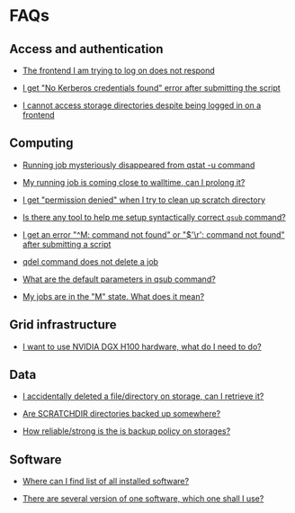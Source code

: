 # FAQs

<!--
## General

-[]()
- Who is MetaCentrum service for?

-->
<!--
-[]()
- What are the terms and conditions?
    how to cite and acknowledge

-->
<!--
-[]()
- Can I use MetaCentrum services for commercial research?
    - is it strict "no"?

-->
<!--
-[]()
- Is there a glossary the terms MetaCentrum uses?
    - s3, PBS, GUI, CLI,... etc.
    - stalo by za to mozna tyhle pojmy shrnout abecedne nekde
-->

## Access and authentication

<!--
-[]()
- I cannot login, what to do  
    - how to troubleshoot login problems
    - what to check first, ssh -vvv etc.
    - check frontends, outages - is the particular frontend down?
    - also check for IP ban
-->

- [The frontend I am trying to log on does not respond](/troubleshooting/faqs/faqs-content/frontend-does-not-respond)

<!--
-[]()
- I forgot my pasword, what to do
    - howto for users in case they forgot password

-->
<!--
-[]()
- I want to change my password
    - dtto, for changing password

-->
<!--
-[]()
- I want to change my login, is that possible?
    - dtto, no its not possible, not easily
-->

<!--
-[]()
- I am a short-time guest in Czech republic, can I get an account?
    - about sponsored accounts
    - other alternatives to full account

-->
<!--
-[]()
- I live and work abroad, collaborate with Czech colleagues, can I get an account?
    - howto how to get account
    - does need to be spo nsored account?

-->
<!--
-[]()
- My account has expired, what to do
    - howto where to reapply
-->

- [I get "No Kerberos credentials found" error after submitting the script](/troubleshooting/faqs/faqs-content/no-kerb-credenials)

- [I cannot access storage directories despite being logged in on a frontend](/troubleshooting/faqs/faqs-content/no-access-to-storages)

## Computing

<!--
-[]()
- why is my job queing so long? 
    - troubleshooting queing problems, explain fairshare, choice of resources
    - what affects queing time

-->
<!--
-[]()
- How can I share data with other users
    - howto on sharing data
    - pain in the neck this issue

-->
<!--
    - how to list all jobs
    - is there some short command to do this without needing to list all PBS servers
-->
- [Running job mysteriously disappeared from qstat -u command](/troubleshooting/faqs/faqs-content/qstat-moved-jobs)

<!--
-[]()
- How do I estimate how much resources my job needs
    - some howto on CPU, memory, time usage estimations
    - users need this badly!

-->
<!--
-[]()
- If I use N CPUs, will the job run N-times faster?
    - in general, no
    - the job must be paralellized
    - link to howto on paralellized jobs

-->
<!--
-[]()
- How to speed up a job apart from running it in parallel?
    - depends on what the bottleneck is
    - choose CPU speed (if the bottleneck is CPU)
    - choose fast scratch (if the bottleneck is IN/OUT operations)
-->

<!--
    - how can users prolong their jobs 
    - what to edo if they run out of their quota
-->
- [My running job is coming close to walltime, can I prolong it?](/troubleshooting/faqs/faqs-content/prolong-walltime)

<!--
-[]()
- My job failed with something like "No space left on device / Input-output error"
    - probably the root filesystem quota or /var/... files
    - how to clear the quota / send the unnecessary output to /dev/null
    - setup TMPDIR (TMP), SINGULARITY CACHEDIR to SCRATCHDIR
-->

- [I get "permission denied" when I try to clean up scratch directory](/troubleshooting/faqs/faqs-content/clean-scratch-perm-denied)

<!--
-[]()
- How can I check whether I use resources effectively?
    - some howto on used mem, CPUs
    - duration is obvious
    - if CPU usage is low, usually the calculation is not so paralle as it should be 

-->

- [Is there any tool to help me setup syntactically correct `qsub` command?](/troubleshooting/faqs/faqs-content/qsub-assembler)

- [I get an error "^M: command not found" or "$'\r': command not found" after submitting a script](/troubleshooting/faqs/faqs-content/os-dependent-endlines)

- [qdel command does not delete a job](/troubleshooting/faqs/faqs-content/force-qdel)

- [What are the default parameters in qsub command?](/troubleshooting/faqs/faqs-content/qsub-default-parameters)

- [My jobs are in the "M" state. What does it mean?](/troubleshooting/faqs/faqs-content/moved-state-jobs)

<!--
-[]()
- I need to work interactively, but my internet connection is faulty. Is there a way to secure the connection so that I can reconnect to the interactive job?
    - some howto for this usecase
    - `nohup` (+ others?) in Linux, ??? other OSs 

-->
<!--
-[]()
- How can I sort through various GPU and select among them?
    - some point to GPU card selection
    - also how to set memory for GPU card
-->

<!--
## Managed computing services

-[]()
- OnDemand application XY does not work
    - do this
    - then this

-[]()
- Kubernetes application XY does not work
    - do this
    - then this
-->

## Grid infrastructure

<!--
-[]()
- What is the difference between frontend, storage and computing node?
    - frontend is just a named server for login and light processing of jobs
    - storage(s) are just a disc space with user data, installed software etc.
    - computing nodes are machines where the actual computations runs

-->
<!--
-[]()
- Why are there more than one storage and more homes? It's confusing.
    - explain somehow to users why this is so
-->

- [I want to use NVIDIA DGX H100 hardware, what do I need to do?](/troubleshooting/faqs/faqs-content/dgx-usage)

## Data

- [I accidentally deleted a file/directory on storage, can I retrieve it?](/troubleshooting/faqs/faqs-content/accident-deleted-file)

- [Are SCRATCHDIR directories backed up somewhere?](/troubleshooting/faqs/faqs-content/scratchdir-backup)

- [How reliable/strong is the is backup policy on storages?](/troubleshooting/faqs/faqs-content/storage-backup-policy)

<!--
-[]()
- So where should I keep my data to have them safe?
    - storages - job preparation and postediting
    - permanent - DU

-->
<!--
-[]()
- I need to receive large volume of data from outside MetaCentrum
    - how to do this effectively

-->
<!--
-[]()
- I need more space on (one of the) storage(s), can I get it?
    - In principle, yes
    - contact us and write why you need more storage space
-->

## Software

- [Where can I find list of all installed software?](/troubleshooting/faqs/faqs-content/list-all-sw)

- [There are several version of one software, which one shall I use?](/troubleshooting/faqs/faqs-content/sw-which-version)

<!--
-[]()
- Do you automatically install new versions of currently installed software?
    - in some cases yes (major software)
    - in more marginal cases you better tell us

-->
<!--
-[]()
- Can I install my own software
    - yes, to your home
    - link to howto

-->
<!--
-[]()
- I need to install .deb package, but I cannot use `apt-get install` without root priviledges. Is there some workaround?
    - some howto what to do
    - do they have always write to support?

-->
